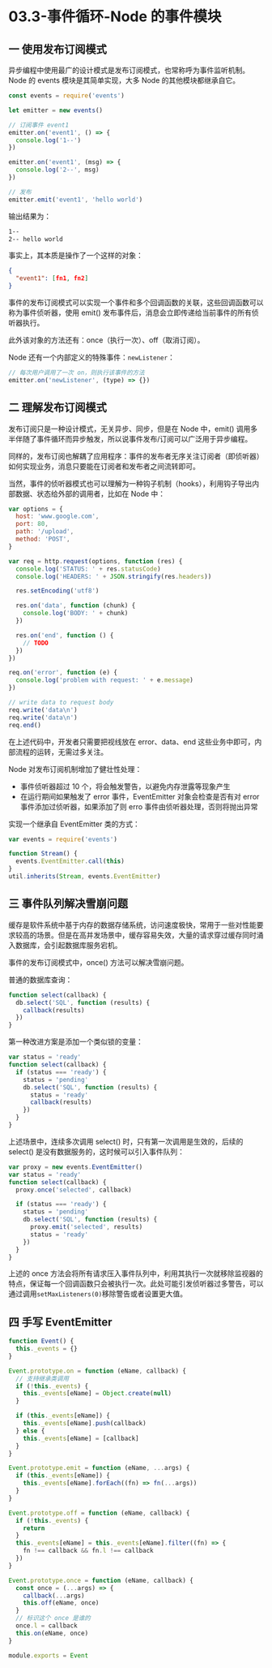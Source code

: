 # 03.3-事件循环-Node 的事件模块

## 一 使用发布订阅模式

异步编程中使用最广的设计模式是发布订阅模式，也常称呼为事件监听机制。Node 的 events 模块是其简单实现，大多 Node 的其他模块都继承自它。

```js
const events = require('events')

let emitter = new events()

// 订阅事件 event1
emitter.on('event1', () => {
  console.log('1--')
})

emitter.on('event1', (msg) => {
  console.log('2--', msg)
})

// 发布
emitter.emit('event1', 'hello world')
```

输出结果为：

```txt
1--
2-- hello world
```

事实上，其本质是操作了一个这样的对象：

```json
{
  "event1": [fn1, fn2]
}
```

事件的发布订阅模式可以实现一个事件和多个回调函数的关联，这些回调函数可以称为事件侦听器，使用 emit() 发布事件后，消息会立即传递给当前事件的所有侦听器执行。

此外该对象的方法还有：once（执行一次）、off（取消订阅）。

Node 还有一个内部定义的特殊事件：`newListener`：

```js
// 每次用户调用了一次 on，则执行该事件的方法
emitter.on('newListener', (type) => {})
```

## 二 理解发布订阅模式

发布订阅只是一种设计模式，无关异步、同步，但是在 Node 中，emit() 调用多半伴随了事件循环而异步触发，所以说事件发布/订阅可以广泛用于异步编程。

同样的，发布订阅也解耦了应用程序：事件的发布者无序关注订阅者（即侦听器）如何实现业务，消息只要能在订阅者和发布者之间流转即可。

当然，事件的侦听器模式也可以理解为一种钩子机制（hooks），利用钩子导出内部数据、状态给外部的调用者，比如在 Node 中：

```js
var options = {
  host: 'www.google.com',
  port: 80,
  path: '/upload',
  method: 'POST',
}

var req = http.request(options, function (res) {
  console.log('STATUS: ' + res.statusCode)
  console.log('HEADERS: ' + JSON.stringify(res.headers))

  res.setEncoding('utf8')

  res.on('data', function (chunk) {
    console.log('BODY: ' + chunk)
  })

  res.on('end', function () {
    // TODO
  })
})

req.on('error', function (e) {
  console.log('problem with request: ' + e.message)
})

// write data to request body
req.write('data\n')
req.write('data\n')
req.end()
```

在上述代码中，开发者只需要把视线放在 error、data、end 这些业务中即可，内部流程的运转，无需过多关注。

Node 对发布订阅机制增加了健壮性处理：

- 事件侦听器超过 10 个，将会触发警告，以避免内存泄露等现象产生
- 在运行期间如果触发了 error 事件，EventEmitter 对象会检查是否有对 error 事件添加过侦听器，如果添加了则 erro 事件由侦听器处理，否则将抛出异常

实现一个继承自 EventEmitter 类的方式：

```js
var events = require('events')

function Stream() {
  events.EventEmitter.call(this)
}
util.inherits(Stream, events.EventEmitter)
```

## 三 事件队列解决雪崩问题

缓存是软件系统中基于内存的数据存储系统，访问速度极快，常用于一些对性能要求较高的场景。但是在高并发场景中，缓存容易失效，大量的请求穿过缓存同时涌入数据库，会引起数据库服务宕机。

事件的发布订阅模式中，once() 方法可以解决雪崩问题。

普通的数据库查询：

```js
function select(callback) {
  db.select('SQL', function (results) {
    callback(results)
  })
}
```

第一种改进方案是添加一个类似锁的变量：

```js
var status = 'ready'
function select(callback) {
  if (status === 'ready') {
    status = 'pending'
    db.select('SQL', function (results) {
      status = 'ready'
      callback(results)
    })
  }
}
```

上述场景中，连续多次调用 select() 时，只有第一次调用是生效的，后续的 select() 是没有数据服务的，这时候可以引入事件队列：

```js
var proxy = new events.EventEmitter()
var status = 'ready'
function select(callback) {
  proxy.once('selected', callback)

  if (status === 'ready') {
    status = 'pending'
    db.select('SQL', function (results) {
      proxy.emit('selected', results)
      status = 'ready'
    })
  }
}
```

上述的 once 方法会将所有请求压入事件队列中，利用其执行一次就移除监视器的特点，保证每一个回调函数只会被执行一次。此处可能引发侦听器过多警告，可以通过调用`setMaxListeners(0)`移除警告或者设置更大值。

## 四 手写 EventEmitter

```js
function Event() {
  this._events = {}
}

Event.prototype.on = function (eName, callback) {
  // 支持继承类调用
  if (!this._events) {
    this._events[eName] = Object.create(null)
  }

  if (this._events[eName]) {
    this._events[eName].push(callback)
  } else {
    this._events[eName] = [callback]
  }
}

Event.prototype.emit = function (eName, ...args) {
  if (this._events[eName]) {
    this._events[eName].forEach((fn) => fn(...args))
  }
}

Event.prototype.off = function (eName, callback) {
  if (!this._events) {
    return
  }
  this._events[eName] = this._events[eName].filter((fn) => {
    fn !== callback && fn.l !== callback
  })
}

Event.prototype.once = function (eName, callback) {
  const once = (...args) => {
    callback(...args)
    this.off(eName, once)
  }
  // 标识这个 once 是谁的
  once.l = callback
  this.on(eName, once)
}

module.exports = Event
```
